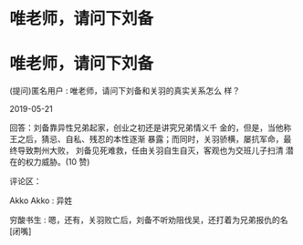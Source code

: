 # 唯老师，请问下刘备

# 唯老师，请问下刘备

(提问)匿名用户 : 唯老师，请问下刘备和关羽的真实关系怎么 样？

2019-05-21

回答：刘备靠异性兄弟起家，创业之初还是讲究兄弟情义千 金的，但是，当他称王之后，猜忌、自私、残忍的本性逐渐 暴露；而同时，关羽骄横，屡抗军命，最终导致荆州大败， 刘备见死难救，任由关羽自生自灭，客观也为交班儿子扫清 潜在的权力威胁。(10 赞)

评论区：

Akko Akko : 异姓

穷酸书生 : 嗯，还有，关羽败亡后，刘备不听劝阻伐吴，还打着为兄弟报仇的名[闭嘴]